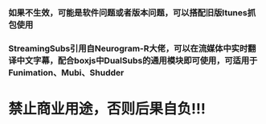 ### 如果不生效，可能是软件问题或者版本问题，可以搭配旧版Itunes抓包使用

### StreamingSubs引用自Neurogram-R大佬，可以在流媒体中实时翻译中文字幕，配合boxjs中DualSubs的通用模块即可使用，可适用于Funimation、Mubi、Shudder

# 禁止商业用途，否则后果自负!!!

